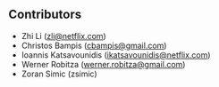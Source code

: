 ## Contributors

  - Zhi Li (zli@netflix.com)
  - Christos Bampis (cbampis@gmail.com)
  - Ioannis Katsavounidis (ikatsavounidis@netflix.com)
  - Werner Robitza (werner.robitza@gmail.com)
  - Zoran Simic (zsimic)

